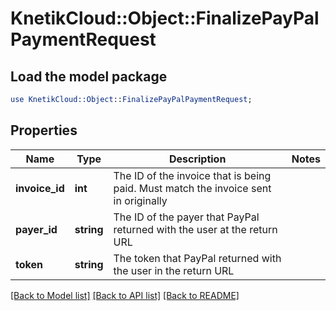 # KnetikCloud::Object::FinalizePayPalPaymentRequest

## Load the model package
```perl
use KnetikCloud::Object::FinalizePayPalPaymentRequest;
```

## Properties
Name | Type | Description | Notes
------------ | ------------- | ------------- | -------------
**invoice_id** | **int** | The ID of the invoice that is being paid. Must match the invoice sent in originally | 
**payer_id** | **string** | The ID of the payer that PayPal returned with the user at the return URL | 
**token** | **string** | The token that PayPal returned with the user in the return URL | 

[[Back to Model list]](../README.md#documentation-for-models) [[Back to API list]](../README.md#documentation-for-api-endpoints) [[Back to README]](../README.md)


